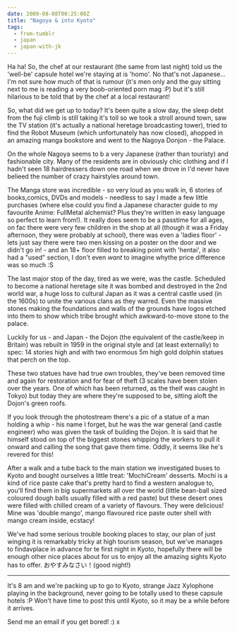 ```yaml
---
date: 2009-08-08T00:25:00Z
title: "Nagoya & into Kyoto"
tags:
  - from-tumblr
  - japan
  - japan-with-jk
---
```


Ha ha! So, the chef at our restaurant (the same from last night) told us the 'well-be' capsule hotel we're staying at is 'homo'. No that's not Japanese... I'm not sure how much of that is rumour (it's men only and the guy sitting next to me is reading a very boob-oriented porn mag :P) but it's still hilarious to be told that by the chef at a local restaurant!

So, what did we get up to today? It's been quite a slow day, the sleep debt from the fuji climb is still taking it's toll so we took a stroll around town, saw the TV station (it's actually a national heretage broadcasting tower), tried to find the Robot Museum (which unfortunately has now closed), ahopped in an amazing manga bookstore and went to the Nagoya Donjon - the Palace.

On the whole Nagoya seems to b a very Japanese (rather than touristy) and fashionable city. Many of the residents are in obviously chic clothing and if I hadn't seen 18 hairdressers down one road when we drove in I'd never have belieed the number of crazy hairstyles around town.

The Manga store was incredible - so very loud as you walk in, 6 stories of books,comics, DVDs and models - needless to say I made a few little purchases (where else could you find a Japanese character guide to my favourite Anime: FullMetal alchemist? Plus they're written in easy language so perfect to learn from!). It really does seem to be a passtime for all ages, on fac there were very few children in the shop at all (though it was a Friday afternoon, they were probably at school), there was even a 'ladies floor' -lets just say there were two men kissing on a poster on the door and we didn't go in! - and an 18+ floor filled to breaking point with 'hentai', it also had a "used" section, I don't even _want_ to imagine whythe price difference was so much :S

The last major stop of the day, tired as we were, was the castle. Scheduled to become a national heretage site it was bombed and destroyed in the 2nd world war, a huge loss to cultural Japan as it was a central castle used (in the 1600s) to unite the various clans as they warred. Even the massive stones making the foundations and walls of the grounds have logos etched into them to show which tribe brought which awkward-to-move stone to the palace.

Luckily for us - and Japan - the Dojon (the equivalent of the castle/keep in Britain) was rebuilt in 1959 in the original style and (at least externally) to spec: 14 stories high and with two enormous 5m high gold dolphin statues that perch on the top.

These two statues have had true own troubles, they've been removed time and again for restoration and for fear of theft (3 scales have been stolen over the years. One of which has been returned, as the theif was caught in Tokyo) but today they are where they're supposed to be, sitting aloft the Dojon's green roofs.

If you look through the photostream there's a pic of a statue of a man holding a whip - his name I forget, but he was the war general (and castle engineer) who was given the task of building the Dojon. It is said that he himself stood on top of the biggest stones whipping the workers to pull it onward and calling the song that gave them time. Oddly, it seems like he's revered for this!

After a walk and a tube back to the main station we investigated buses to Kyoto and bought ourselves a little treat: 'MochiCream' desserts. Mochi is a kind of rice paste cake that's pretty hard to find a western analogue to, you'll find them in big supermarkets all over the world (little bean-ball sized coloured dough balls usually filled with a red paste) but these desert ones were filled with chilled cream of a variety of flavours. They were delicious! Mine was 'double mango', mango flavoured rice paste outer shell with mango cream inside, ecstacy!

We've had some serious trouble booking places to stay, our plan of just winging it is remarkably tricky at high tourism season, but we've manages to findavplace in advance for te first night in Kyoto, hopefully there will be enough other nice places about for us to enjoy all the amazing sights Kyoto has to offer. おやすみなさい！(good night!)

---

It's 8 am and we're packing up to go to Kyoto, strange Jazz Xylophone playing in the background, never going to be totally used to these capsule hotels :P
Won't have time to post this until Kyoto, so it may be a while before it arrives.

Send me an email if you get bored! :) x
